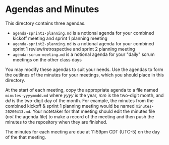 #   Agendas and Minutes

This directory contains three agendas.

-   `agenda-sprint1-planning.md` is a notional agenda for your combined kickoff
    meeting and sprint 1 planning meeting
-   `agenda-sprint2-planning.md` is a notional agenda for your combined sprint
    1 review/retrospective and sprint 2 planning meeting
-   `agenda-scrum-meeting.md` is a notional agenda for your "daily" scrum
    meetings on the other class days

You may modify these agendas to suit your needs. Use the agendas to form the
outlines of the minutes for your meetings, which you should place in this
directory.

At the start of each meeting, copy the appropriate agenda to a file named
`minutes-yyyymmdd.md` where *yyyy* is the year, *mm* is the two-digit month,
and *dd* is the two-digit day of the month. For example, the minutes from the
combined kickoff & sprint 1 planning meeting would be named
`minutes-20200413.md`. Your notetaker for that meeting should edit the minutes
file (*not* the agenda file) to make a record of the meeting and then push the
minutes to the repository when they are finished.

The minutes for each meeting are due at 11:59pm CDT (UTC-5) on the day of the
that meeting.
